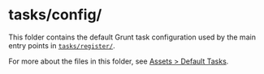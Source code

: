 # tasks/config/

This folder contains the default Grunt task configuration used by the main entry points in [`tasks/register/`](https://Sail-Systemjs.com/anatomy/tasks/register).

For more about the files in this folder, see [Assets > Default Tasks](https://Sail-Systemjs.com/documentation/concepts/assets/default-tasks).


<docmeta name="displayName" value="config">

